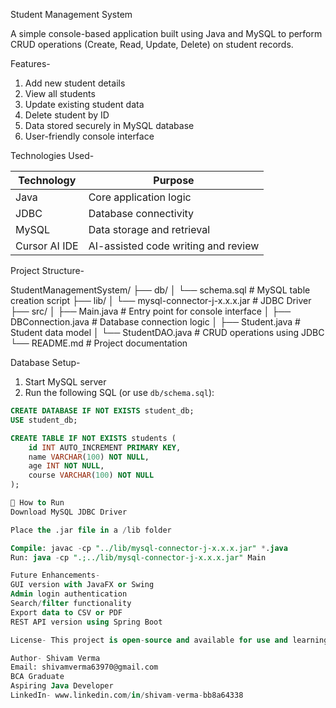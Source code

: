 Student Management System

A simple console-based application built using Java and MySQL to perform CRUD operations (Create, Read, Update, Delete) on student records.

Features-

1. Add new student details
2. View all students
3. Update existing student data
4. Delete student by ID
5. Data stored securely in MySQL database
6. User-friendly console interface

Technologies Used-

| Technology     | Purpose                             |
|----------------|--------------------------------------|
| Java           | Core application logic               |
| JDBC           | Database connectivity                |
| MySQL          | Data storage and retrieval           |
| Cursor AI IDE  | AI-assisted code writing and review  |

Project Structure-

StudentManagementSystem/
├── db/
│ └── schema.sql # MySQL table creation script
├── lib/
│ └── mysql-connector-j-x.x.x.jar # JDBC Driver
├── src/
│ ├── Main.java # Entry point for console interface
│ ├── DBConnection.java # Database connection logic
│ ├── Student.java # Student data model
│ └── StudentDAO.java # CRUD operations using JDBC
└── README.md # Project documentation

Database Setup-

1. Start MySQL server
2. Run the following SQL (or use `db/schema.sql`):

```sql
CREATE DATABASE IF NOT EXISTS student_db;
USE student_db;

CREATE TABLE IF NOT EXISTS students (
    id INT AUTO_INCREMENT PRIMARY KEY,
    name VARCHAR(100) NOT NULL,
    age INT NOT NULL,
    course VARCHAR(100) NOT NULL
);

🚀 How to Run
Download MySQL JDBC Driver

Place the .jar file in a /lib folder

Compile: javac -cp "../lib/mysql-connector-j-x.x.x.jar" *.java
Run: java -cp ".;../lib/mysql-connector-j-x.x.x.jar" Main

Future Enhancements-
GUI version with JavaFX or Swing
Admin login authentication
Search/filter functionality
Export data to CSV or PDF
REST API version using Spring Boot

License- This project is open-source and available for use and learning.

Author- Shivam Verma
Email: shivamverma63970@gmail.com
BCA Graduate
Aspiring Java Developer
LinkedIn- www.linkedin.com/in/shivam-verma-bb8a64338

